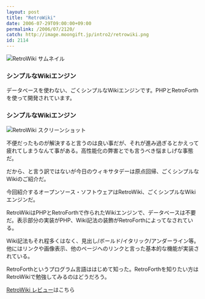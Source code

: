 ```yaml
---
layout: post
title: "RetroWiki"
date: 2006-07-29T09:00:00+09:00
permalink: /2006/07/2120/
catch: http://image.moongift.jp/intro2/retrowiki.png
id: 2114
---
```

 ![RetroWiki サムネイル](http://image.moongift.jp/intro2/retrowiki.t.png "RetroWiki サムネイル")
  

### シンプルなWikiエンジン
  
データベースを使わない、ごくシンプルなWikiエンジンです。PHPとRetroForthを使って開発されています。  
<!--more-->  

### シンプルなWikiエンジン
  

![RetroWiki スクリーンショット](http://image.moongift.jp/intro2/retrowiki.png "RetroWiki スクリーンショット")

  

不便だったものが解決すると言うのは良い事だが、それが進み過ぎるとかえって疲れてしまうなんて事がある。高性能化の弊害とでも言うべき悩ましげな事態だ。

  

だから、と言う訳ではないが今日のウィキサタデーは原点回帰、ごくシンプルなWikiのご紹介だ。

  

今回紹介するオープンソース・ソフトウェアはRetroWiki、ごくシンプルなWikiエンジンだ。

  

RetroWikiはPHPとRetroForthで作られたWikiエンジンで、データベースは不要だ。表示部分の実装がPHP、Wiki記法の装飾がRetroForthによってなされている。

  

Wiki記法もそれ程多くはなく、見出し/ボールド/イタリック/アンダーライン等。他にはリンクや画像表示、他のページへのリンクと言った基本的な機能が実装されている。

  

RetroForthというプログラム言語ははじめて知った。RetroForthを知りたい方はRetroWikiで勉強してみるのはどうだろう。

  

[RetroWiki レビュー](http://oss.moongift.jp/review/i-2132.html)はこちら

